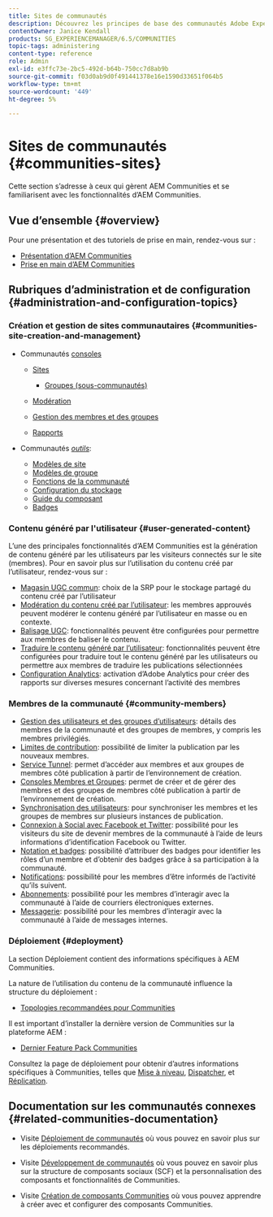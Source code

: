 ```yaml
---
title: Sites de communautés
description: Découvrez les principes de base des communautés Adobe Experience Manager (AEM) pour administrer les utilisateurs qui connaissent déjà ses fonctions de base.
contentOwner: Janice Kendall
products: SG_EXPERIENCEMANAGER/6.5/COMMUNITIES
topic-tags: administering
content-type: reference
role: Admin
exl-id: e3ffc73e-2bc5-492d-b64b-750cc7d8ab9b
source-git-commit: f03d0ab9d0f491441378e16e1590d33651f064b5
workflow-type: tm+mt
source-wordcount: '449'
ht-degree: 5%

---
```


# Sites de communautés {#communities-sites}

Cette section s’adresse à ceux qui gèrent AEM Communities et se familiarisent avec les fonctionnalités d’AEM Communities.

## Vue d’ensemble {#overview}

Pour une présentation et des tutoriels de prise en main, rendez-vous sur :

* [Présentation d’AEM Communities](overview.md)
* [Prise en main d’AEM Communities](getting-started.md)

## Rubriques d’administration et de configuration {#administration-and-configuration-topics}

### Création et gestion de sites communautaires {#communities-site-creation-and-management}

* Communautés [consoles](consoles.md)

   * [Sites](sites-console.md)

      * [Groupes (sous-communautés)](groups.md)

   * [Modération](moderation.md)
   * [Gestion des membres et des groupes](members.md)
   * [Rapports](reports.md)

* Communautés [*outils*](tools.md):

   * [Modèles de site](sites.md)
   * [Modèles de groupe](tools-groups.md)
   * [Fonctions de la communauté](functions.md)
   * [Configuration du stockage](srp-config.md)
   * [Guide du composant](components-guide.md)
   * [Badges](badges.md)


### Contenu généré par l&#39;utilisateur {#user-generated-content}

L’une des principales fonctionnalités d’AEM Communities est la génération de contenu généré par les utilisateurs par les visiteurs connectés sur le site (membres). Pour en savoir plus sur l’utilisation du contenu créé par l’utilisateur, rendez-vous sur :

* [Magasin UGC commun](working-with-srp.md): choix de la SRP pour le stockage partagé du contenu créé par l’utilisateur
* [Modération du contenu créé par l’utilisateur](moderate-ugc.md): les membres approuvés peuvent modérer le contenu généré par l’utilisateur en masse ou en contexte.
* [Balisage UGC](tag-ugc.md): fonctionnalités peuvent être configurées pour permettre aux membres de baliser le contenu.
* [Traduire le contenu généré par l’utilisateur](translate-ugc.md): fonctionnalités peuvent être configurées pour traduire tout le contenu généré par les utilisateurs ou permettre aux membres de traduire les publications sélectionnées
* [Configuration Analytics](analytics.md): activation d’Adobe Analytics pour créer des rapports sur diverses mesures concernant l’activité des membres

### Membres de la communauté {#community-members}

* [Gestion des utilisateurs et des groupes d’utilisateurs](users.md): détails des membres de la communauté et des groupes de membres, y compris les membres privilégiés.
* [Limites de contribution](limits.md): possibilité de limiter la publication par les nouveaux membres.
* [Service Tunnel](deploy-communities.md#tunnel-service-on-author): permet d’accéder aux membres et aux groupes de membres côté publication à partir de l’environnement de création.
* [Consoles Membres et Groupes](members.md): permet de créer et de gérer des membres et des groupes de membres côté publication à partir de l’environnement de création.
* [Synchronisation des utilisateurs](sync.md): pour synchroniser les membres et les groupes de membres sur plusieurs instances de publication.
* [Connexion à Social avec Facebook et Twitter](social-login.md): possibilité pour les visiteurs du site de devenir membres de la communauté à l’aide de leurs informations d’identification Facebook ou Twitter.
* [Notation et badges](implementing-scoring.md): possibilité d’attribuer des badges pour identifier les rôles d’un membre et d’obtenir des badges grâce à sa participation à la communauté.
* [Notifications](notifications.md): possibilité pour les membres d’être informés de l’activité qu’ils suivent.
* [Abonnements](subscriptions.md): possibilité pour les membres d’interagir avec la communauté à l’aide de courriers électroniques externes.
* [Messagerie](messaging.md): possibilité pour les membres d’interagir avec la communauté à l’aide de messages internes.

### Déploiement {#deployment}

La section Déploiement contient des informations spécifiques à AEM Communities.

La nature de l’utilisation du contenu de la communauté influence la structure du déploiement :

* [Topologies recommandées pour Communities](topologies.md)

Il est important d’installer la dernière version de Communities sur la plateforme AEM :

* [Dernier Feature Pack Communities](deploy-communities.md#latestfeaturepack)

Consultez la page de déploiement pour obtenir d’autres informations spécifiques à Communities, telles que [Mise à niveau](upgrade.md), [Dispatcher](dispatcher.md), et [Réplication](deploy-communities.md#replication-agents-on-author).

## Documentation sur les communautés connexes {#related-communities-documentation}

* Visite [Déploiement de communautés](deploy-communities.md) où vous pouvez en savoir plus sur les déploiements recommandés.

* Visite [Développement de communautés](communities.md) où vous pouvez en savoir plus sur la structure de composants sociaux (SCF) et la personnalisation des composants et fonctionnalités de Communities.

* Visite [Création de composants Communities](author-communities.md) où vous pouvez apprendre à créer avec et configurer des composants Communities.
